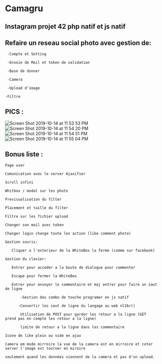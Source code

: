 # Camagru
## Instagram projet 42 php natif et js natif

## Refaire un reseau social photo avec gestion de:

` -Compte et Setting`

` -Envoie de Mail et token de validation`

` -Base de donner` 

` -Camera`

` -Upload d'image`

` -Filtre `

## PICS :

![Screen Shot 2019-10-14 at 11 53 53 PM](https://user-images.githubusercontent.com/44972661/66786309-37eee980-eee0-11e9-8652-7881a52b6980.png)
![Screen Shot 2019-10-14 at 11 54 20 PM](https://user-images.githubusercontent.com/44972661/66786362-5b199900-eee0-11e9-8b14-f27cd69419aa.png)
![Screen Shot 2019-10-14 at 11 54 51 PM](https://user-images.githubusercontent.com/44972661/66786363-5b199900-eee0-11e9-9267-ccc99e9f718d.png)
![Screen Shot 2019-10-14 at 11 55 04 PM](https://user-images.githubusercontent.com/44972661/66786364-5b199900-eee0-11e9-8913-72df082a27cc.png)

## Bonus liste : 

`Page user`

`Comunication avec le server Ajaxifier`

`Scroll infini`

`Whitbox / modal sur les photo`

`Previsualisation du filter`

`Placement et taille du filter`

`Filtre sur les fichier upload`

`Changer son mail avec token`

`Changer login change toute les action (like comment photo)`

`Gestion souris:`

`	Cliquer a l'exterieur de la WhiteBox la ferme (comme sur facebook)`

`Gestion du clavier:`

`	Entrer pour acceder a la boute de dialogue pour commenter`

`	Escape pour fermer la WhiteBox`

`	Entrer pour envoyer le commentaire et maj entrer pour faire un saut de ligne`

`		-Gestion des combo de touche programer en js natif`

`		-Convertir les saut de ligne du langage au web nl2br() `

`		Utilisation de POST pour garder les retour a la ligne (GET prend pas en compte les retour a la ligne)`

`		limite de retour a la ligne dans les commentaire`

`Icone de like plein ou vide en ajax`

`Camera em mode mirroire la vue de la camera est en mirroire et coter server l'image est tourner en miroire `

`seulement quand les données viennent de la camera et pas d'un upload.`
